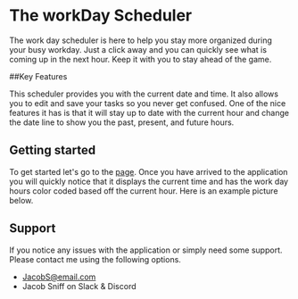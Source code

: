 # The workDay Scheduler

The work day scheduler is here to help you stay more organized during your busy workday. Just a click away and you can quickly see what is coming up in the next hour.
Keep it with you to stay ahead of the game.

##Key Features

This scheduler provides you with the current date and time. It also allows you to edit and save your tasks so you never get confused. One of the nice features it has is that it will stay up to date with the current hour and change the date line to show you the past, present, and future hours.

## Getting started

To get started let's go to the [page](). Once you have arrived to the application you will quickly notice that it displays the current time and has the work day hours color coded based off the current hour. Here is an example picture below. 

## Support

If you notice any issues with the application or simply need some support. Please contact me using the following options.

- JacobS@email.com
- Jacob Sniff on Slack & Discord
